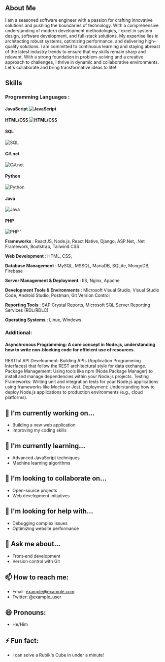 ## About Me
I am a seasoned software engineer with a passion for crafting innovative solutions and pushing the boundaries of technology. With a comprehensive understanding of modern development methodologies, I excel in system design, software development, and full-stack solutions. My expertise lies in architecting robust systems, optimizing performance, and delivering high-quality solutions. I am committed to continuous learning and staying abreast of the latest industry trends to ensure that my skills remain sharp and relevant. With a strong foundation in problem-solving and a creative approach to challenges, I thrive in dynamic and collaborative environments. Let's collaborate and bring transformative ideas to life!

## Skills
### Programming Languages :

#### JavaScript ![JavaScript](https://img.shields.io/badge/Progress-95%25-blue?style=for-the-badge&logo=javascript)

#### HTML/CSS ![HTML/CSS](https://img.shields.io/badge/Progress-95%25-blue?style=for-the-badge&logo=html5)

#### SQL
![SQL](https://img.shields.io/badge/Progress-90%25-blue?style=for-the-badge&logo=sql)

#### C#.net
![C#.net](https://img.shields.io/badge/Progress-90%25-blue?style=for-the-badge&logo=csharp)

#### Python
![Python](https://img.shields.io/badge/Progress-60%25-blue?style=for-the-badge&logo=python)

#### Java
![Java](https://img.shields.io/badge/Progress-50%25-blue?style=for-the-badge&logo=java)

#### PHP
![PHP](https://img.shields.io/badge/Progress-50%25-blue?style=for-the-badge&logo=php)
'

**Frameworks** :  ReactJS, Node.js, React Native, Django, ASP.Net, .Net Framework, Bootstrap, Tailwind CSS

**Web Development** : HTML, CSS,

**Database Management** : MySQL, MSSQL, MariaDB, SQLite, MongoDB, Firebase

**Server Management & Deployment** : IIS, Nginx, Apache

**Development Tools & Environments** : Microsoft Visual Studio, Visual Studio Code, Android Studio, Postman, Git Version Control

**Reporting Tools** : SAP Crystal Reports, Microsoft SQL Server Reporting Services (RDL/RDLC)

**Operating Systems** : Linux, Windows 

### Additional:
#### Asynchronous Programming: A core concept in Node.js, understanding how to write non-blocking code for efficient use of resources.
RESTful API Development: Building APIs (Application Programming Interfaces) that follow the REST architectural style for data exchange.
Package Management: Using tools like npm (Node Package Manager) to install and manage dependencies within your Node.js projects.
Testing Frameworks: Writing unit and integration tests for your Node.js applications using frameworks like Mocha or Jest.
Deployment: Understanding how to deploy Node.js applications to production environments (e.g., cloud platforms).




## 🔭 I'm currently working on...
- Building a new web application
- Improving my coding skills

## 🌱 I'm currently learning...
- Advanced JavaScript techniques
- Machine learning algorithms

## 👯 I'm looking to collaborate on...
- Open-source projects
- Web development initiatives

## 🤔 I'm looking for help with...
- Debugging complex issues
- Optimizing website performance

## 💬 Ask me about...
- Front-end development
- Version control with Git

## 📫 How to reach me:
- Email: example@example.com
- Twitter: @example_user

## 😄 Pronouns:
- He/Him

## ⚡ Fun fact:
- I can solve a Rubik's Cube in under a minute!

